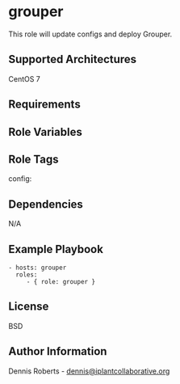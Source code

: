 grouper
=======

This role will update configs and deploy Grouper.

Supported Architectures
-----------------------
CentOS 7

Requirements
------------


Role Variables
--------------

Role Tags
---------
config:

Dependencies
------------
N/A

Example Playbook
----------------

    - hosts: grouper
      roles:
         - { role: grouper }

License
-------

BSD

Author Information
------------------

Dennis Roberts - dennis@iplantcollaborative.org
